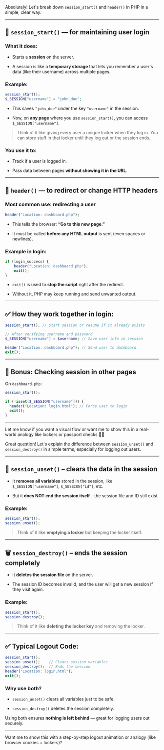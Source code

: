 
Absolutely! Let's break down `session_start()` and `header()` in PHP in a simple, clear way:

---

## 🔐 `session_start()` — for maintaining user login

### What it does:

- Starts a **session** on the server.
    
- A session is like a **temporary storage** that lets you remember a user's data (like their username) across multiple pages.
    

### Example:

```php
session_start();
$_SESSION["username"] = "john_doe";
```

- This saves `"john_doe"` under the key `"username"` in the session.
    
- Now, on **any page** where you use `session_start()`, you can access `$_SESSION["username"]`.
    

> Think of it like giving every user a unique locker when they log in. You can store stuff in that locker until they log out or the session ends.

### You use it to:

- Track if a user is logged in.
    
- Pass data between pages **without showing it in the URL**.
    

---

## 🚪 `header()` — to redirect or change HTTP headers

### Most common use: redirecting a user

```php
header("Location: dashboard.php");
```

- This tells the browser: **“Go to this new page.”**
    
- It must be called **before any HTML output** is sent (even spaces or newlines).
    

### Example in login:

```php
if (login_success) {
    header("Location: dashboard.php");
    exit();
}
```

- `exit()` is used to **stop the script** right after the redirect.
    
- Without it, PHP may keep running and send unwanted output.
    

---

## ✅ How they work together in login:

```php
session_start(); // Start session or resume if it already exists

// After verifying username and password
$_SESSION["username"] = $username; // Save user info in session

header("Location: dashboard.php"); // Send user to dashboard
exit();
```

---

## 🔁 Bonus: Checking session in other pages

On `dashboard.php`:

```php
session_start();

if (!isset($_SESSION["username"])) {
  header("Location: login.html"); // Force user to login
  exit();
}
```

---

Let me know if you want a visual flow or want me to show this in a real-world analogy like lockers or passport checks 🚪🔐

Great question! Let's explain the difference between `session_unset()` and `session_destroy()` in simple terms, especially for logging out users.

---

## 🧽 `session_unset()` – clears the data in the session

- It **removes all variables** stored in the session, like `$_SESSION["username"]`, `$_SESSION["id"]`, etc.
    
- But it **does NOT end the session itself** – the session file and ID still exist.
    

### Example:

```php
session_start();
session_unset();
```

> Think of it like **emptying a locker** but keeping the locker itself.

---

## 🗑️ `session_destroy()` – ends the session completely

- It **deletes the session file** on the server.
    
- The session ID becomes invalid, and the user will get a new session if they visit again.
    

### Example:

```php
session_start();
session_destroy();
```

> Think of it like **deleting the locker key** and removing the locker.

---

## ✅ Typical Logout Code:

```php
session_start();
session_unset();    // Clears session variables
session_destroy();  // Ends the session
header("Location: login.html");
exit();
```

### Why use both?

- `session_unset()` clears all variables just to be safe.
    
- `session_destroy()` deletes the session completely.
    

Using both ensures **nothing is left behind** — great for logging users out securely.

---

Want me to show this with a step-by-step logout animation or analogy (like browser cookies + lockers)?